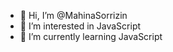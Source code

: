 - 👋 Hi, I’m @MahinaSorrizin
- 👀 I’m interested in JavaScript
- 🌱 I’m currently learning JavaScript
<!---
MahinaSorrizin/MahinaSorrizin is a ✨ special ✨ repository because its `README.md` (this file) appears on your GitHub profile.
You can click the Preview link to take a look at your changes.
--->
